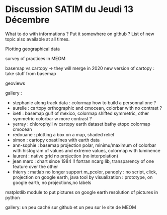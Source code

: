 # Discussion SATIM du Jeudi 13 Décembre
What to do with informations ? Put it somewhere on github ?
List of new topic also available at all times.

Plotting geographical data

survey of practices in MEOM

basemap vs cartopy -> they will merge in 2020
new version of cartopy : take stuff from basemap

geoviews

gallery :
- stephanie along track data : colormap how to build a personnal one ?
- aurelie : cartopy orthographic and cmocean, colorbar with no contrast ?
- ixetl : basemap gulf of mexico, colormap shifted symmetric, other symmetric colorbar w more contrast ?
- yerray : chlorophyll  w cartopy earth dataset bathy etopo colormap cmocean
- redouane : plotting a box on a map, shaded relief
- simon : cartopy coastlines with earth data
- ann-sophie : basemap projection polar, minimu/maximum of colorbar with histogram of values and extreme values, colormap with luminence
- laurent : native grid no projection (no interpolation)
- jean marc : chart since 1984 !! fortran ncarg lib, transparency of one feature over the other
- thierry : matlab no longer support m_pcolor, panoply : no script, click, projection on google earth, java tool by visualization : prototype, on google earth, no projections,no labels

matplotlib module to put pictures on google earth
resolution of pictures in python

gallery: un peu caché sur github et un peu sur le site de MEOM




